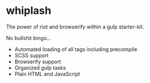 # whiplash

The power of riot and browserify within a gulp starter-kit.

No bullshit bingo...

- Automated loading of all tags including precompile
- SCSS support
- Browserify support
- Organized gulp tasks
- Plain HTML and JavaScript 